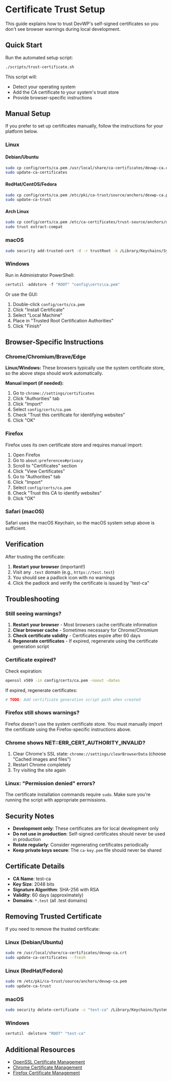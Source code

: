 # Certificate Trust Setup

This guide explains how to trust DevWP's self-signed certificates so you don't see browser warnings during local development.

## Quick Start

Run the automated setup script:

```bash
./scripts/trust-certificate.sh
```

This script will:

- Detect your operating system
- Add the CA certificate to your system's trust store
- Provide browser-specific instructions

## Manual Setup

If you prefer to set up certificates manually, follow the instructions for your platform below.

### Linux

#### Debian/Ubuntu

```bash
sudo cp config/certs/ca.pem /usr/local/share/ca-certificates/devwp-ca.crt
sudo update-ca-certificates
```

#### RedHat/CentOS/Fedora

```bash
sudo cp config/certs/ca.pem /etc/pki/ca-trust/source/anchors/devwp-ca.pem
sudo update-ca-trust
```

#### Arch Linux

```bash
sudo cp config/certs/ca.pem /etc/ca-certificates/trust-source/anchors/devwp-ca.pem
sudo trust extract-compat
```

### macOS

```bash
sudo security add-trusted-cert -d -r trustRoot -k /Library/Keychains/System.keychain config/certs/ca.pem
```

### Windows

Run in Administrator PowerShell:

```powershell
certutil -addstore -f "ROOT" "config\certs\ca.pem"
```

Or use the GUI:

1. Double-click `config/certs/ca.pem`
2. Click "Install Certificate"
3. Select "Local Machine"
4. Place in "Trusted Root Certification Authorities"
5. Click "Finish"

## Browser-Specific Instructions

### Chrome/Chromium/Brave/Edge

**Linux/Windows:** These browsers typically use the system certificate store, so the above steps should work automatically.

**Manual import (if needed):**

1. Go to `chrome://settings/certificates`
2. Click "Authorities" tab
3. Click "Import"
4. Select `config/certs/ca.pem`
5. Check "Trust this certificate for identifying websites"
6. Click "OK"

### Firefox

Firefox uses its own certificate store and requires manual import:

1. Open Firefox
2. Go to `about:preferences#privacy`
3. Scroll to "Certificates" section
4. Click "View Certificates"
5. Go to "Authorities" tab
6. Click "Import"
7. Select `config/certs/ca.pem`
8. Check "Trust this CA to identify websites"
9. Click "OK"

### Safari (macOS)

Safari uses the macOS Keychain, so the macOS system setup above is sufficient.

## Verification

After trusting the certificate:

1. **Restart your browser** (important!)
2. Visit any `.test` domain (e.g., `https://test.test`)
3. You should see a padlock icon with no warnings
4. Click the padlock and verify the certificate is issued by "test-ca"

## Troubleshooting

### Still seeing warnings?

1. **Restart your browser** - Most browsers cache certificate information
2. **Clear browser cache** - Sometimes necessary for Chrome/Chromium
3. **Check certificate validity** - Certificates expire after 60 days
4. **Regenerate certificates** - If expired, regenerate using the certificate generation script

### Certificate expired?

Check expiration:

```bash
openssl x509 -in config/certs/ca.pem -noout -dates
```

If expired, regenerate certificates:

```bash
# TODO: Add certificate generation script path when created
```

### Firefox still shows warnings?

Firefox doesn't use the system certificate store. You must manually import the certificate using the Firefox-specific instructions above.

### Chrome shows NET::ERR_CERT_AUTHORITY_INVALID?

1. Clear Chrome's SSL state: `chrome://settings/clearBrowserData` (choose "Cached images and files")
2. Restart Chrome completely
3. Try visiting the site again

### Linux: "Permission denied" errors?

The certificate installation commands require `sudo`. Make sure you're running the script with appropriate permissions.

## Security Notes

- **Development only**: These certificates are for local development only
- **Do not use in production**: Self-signed certificates should never be used in production
- **Rotate regularly**: Consider regenerating certificates periodically
- **Keep private keys secure**: The `ca-key.pem` file should never be shared

## Certificate Details

- **CA Name**: test-ca
- **Key Size**: 2048 bits
- **Signature Algorithm**: SHA-256 with RSA
- **Validity**: 60 days (approximately)
- **Domains**: `*.test` (all .test domains)

## Removing Trusted Certificate

If you need to remove the trusted certificate:

### Linux (Debian/Ubuntu)

```bash
sudo rm /usr/local/share/ca-certificates/devwp-ca.crt
sudo update-ca-certificates --fresh
```

### Linux (RedHat/Fedora)

```bash
sudo rm /etc/pki/ca-trust/source/anchors/devwp-ca.pem
sudo update-ca-trust
```

### macOS

```bash
sudo security delete-certificate -c "test-ca" /Library/Keychains/System.keychain
```

### Windows

```powershell
certutil -delstore "ROOT" "test-ca"
```

## Additional Resources

- [OpenSSL Certificate Management](https://www.openssl.org/docs/man1.1.1/man1/x509.html)
- [Chrome Certificate Management](https://chromium.googlesource.com/chromium/src/+/master/docs/linux/cert_management.md)
- [Firefox Certificate Management](https://support.mozilla.org/en-US/kb/setting-certificate-authorities-firefox)
